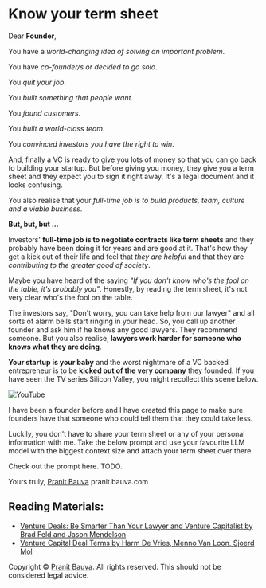 # Know your term sheet

Dear **Founder**,

You have a *world-changing idea of solving an important problem*.

You have *co-founder/s or decided to go solo*.

You *quit your job*.

You *built something that people want*.

You *found customers*.

You *built a world-class team*.

You *convinced investors you have the right to win*.

And, finally a VC is ready to give you lots of money so that you can go back to building your startup. But before giving you money, they give you a term sheet and they expect you to sign it right away. It's a legal document and it looks confusing.

You also realise that your *full-time job is to build products, team, culture and a viable business*.

**But, but, but ...**

Investors' **full-time job is to negotiate contracts like term sheets** and they probably have been doing it for years and are good at it. That's how they get a kick out of their life and feel that *they are helpful* and that they are *contributing to the greater good of society*.

Maybe you have heard of the saying *"If you don't know who's the fool on the table, it's probably you"*. Honestly, by reading the term sheet, it's not very clear who's the fool on the table.

The investors say, "Don't worry, you can take help from our lawyer" and all sorts of alarm bells start ringing in your head. So, you call up another founder and ask him if he knows any good lawyers. They recommend someone. But you also realise, **lawyers work harder for someone who knows what they are doing**.

**Your startup is your baby** and the worst nightmare of a VC backed entrepreneur is to be **kicked out of the very company** they founded. If you have seen the TV series Silicon Valley, you might recollect this scene below.

[![YouTube](http://i.ytimg.com/vi/8ZgfTarNxdY/hqdefault.jpg)](https://www.youtube.com/watch?v=8ZgfTarNxdY)

I have been a founder before and I have created this page to make sure founders have that someone who could tell them that they could take less.

Luckily, you don't have to share your term sheet or any of your personal information with me. Take the below prompt and use your favourite LLM model with the biggest context size and attach your term sheet over there.

Check out the prompt here. TODO.

Yours truly,
[Pranit Bauva](https://bauva.com)
pranit <at> bauva.com

## Reading Materials:

 - [Venture Deals: Be Smarter Than Your Lawyer and Venture Capitalist by Brad Feld and Jason Mendelson](https://www.goodreads.com/book/show/11865558-venture-deals)
 - [Venture Capital Deal Terms by Harm De Vries, Menno Van Loon, Sjoerd Mol](https://www.goodreads.com/book/show/34091571-venture-capital-deal-terms)

 Copyright © [Pranit Bauva](https://bauva.com). All rights reserved. This should not be considered legal advice.